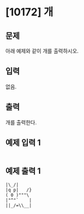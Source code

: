 # [10172] 개 



## 문제

아래 예제와 같이 개를 출력하시오.



## 입력

없음.



## 출력

개를 출력한다.



## 예제 입력 1 

```

```

## 예제 출력 1 

```
|\_/|
|q p|   /}
( 0 )"""\
|"^"`    |
||_/=\\__|
```

